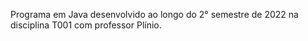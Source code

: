 Programa em Java desenvolvido ao longo do 2° semestre de 2022 na disciplina T001 com professor Plínio.
